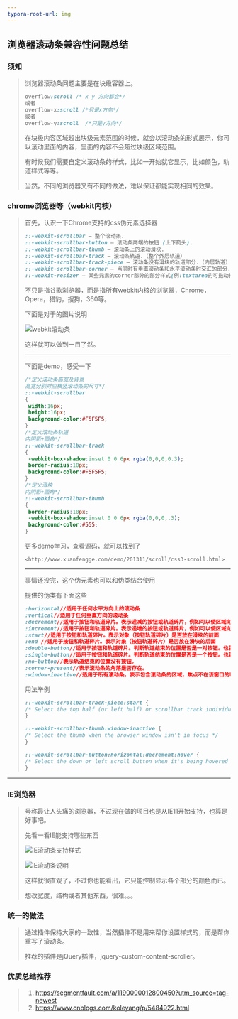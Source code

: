 ```yaml
---
typora-root-url: img
---
```


## 浏览器滚动条兼容性问题总结

### 须知

> 浏览器滚动条问题主要是在块级容器上。
>
> ```css
> overflow:scroll /* x y 方向都会*/
> 或者
> overflow-x:scroll /*只是x方向*/
> 或者
> overflow-y:scroll  /*只是y方向*/
> ```
>
> 在块级内容区域超出块级元素范围的时候，就会以滚动条的形式展示，你可以滚动里面的内容，里面的内容不会超过块级区域范围。
>
> 有时候我们需要自定义滚动条的样式，比如一开始就它显示，比如颜色，轨道样式等等。
>
> 当然，不同的浏览器又有不同的做法，难以保证都能实现相同的效果。

### chrome浏览器等（webkit内核）

> 首先，认识一下Chrome支持的css伪元素选择器
>
> ```css
> ::-webkit-scrollbar — 整个滚动条.
> ::-webkit-scrollbar-button — 滚动条两端的按钮 (上下箭头).
> ::-webkit-scrollbar-thumb — 滚动条上的滚动滑块.
> ::-webkit-scrollbar-track — 滚动条轨道.（整个外层轨道）
> ::-webkit-scrollbar-track-piece — 滚动条没有滑块的轨道部分.（内层轨道）
> ::-webkit-scrollbar-corner — 当同时有垂直滚动条和水平滚动条时交汇的部分.（边角）
> ::-webkit-resizer — 某些元素的corner部分的部分样式(例:textarea的可拖动按钮).
> ```
>
> 不只是指谷歌浏览器，而是指所有webkit内核的浏览器，Chrome，Opera，猎豹，搜狗，360等。
>
> 
>
> 下面是对于的图片说明
>
> ![webkit滚动条](/webkit滚动条.png)
>
> 这样就可以做到一目了然。
>
> ---
>
> 下面是demo，感受一下
>
> ```css
> /*定义滚动条高宽及背景
> 高宽分别对应横竖滚动条的尺寸*/
> ::-webkit-scrollbar
> {
>  width:16px;
>  height:16px;
>  background-color:#F5F5F5;
> }
> /*定义滚动条轨道
> 内阴影+圆角*/
> ::-webkit-scrollbar-track
> {
>  -webkit-box-shadow:inset 0 0 6px rgba(0,0,0,0.3);
>  border-radius:10px;
>  background-color:#F5F5F5;
> }
> /*定义滑块
> 内阴影+圆角*/
> ::-webkit-scrollbar-thumb
> {
>  border-radius:10px;
>  -webkit-box-shadow:inset 0 0 6px rgba(0,0,0,.3);
>  background-color:#555;
> }
> ```
>
> 更多demo学习，查看源码，就可以找到了
>
> `<http://www.xuanfengge.com/demo/201311/scroll/css3-scroll.html>`
>
> ---
>
> 
>
> 事情还没完，这个伪元素也可以和伪类结合使用
>
> 提供的伪类有下面这些
>
> ```css
> :horizontal//适用于任何水平方向上的滚动条
> :vertical//适用于任何垂直方向的滚动条
> :decrement//适用于按钮和轨道碎片。表示递减的按钮或轨道碎片，例如可以使区域向上或者向右移动的区域和按钮
> :increment//适用于按钮和轨道碎片。表示递增的按钮或轨道碎片，例如可以使区域向下或者向左移动的区域和按钮
> :start//适用于按钮和轨道碎片。表示对象（按钮轨道碎片）是否放在滑块的前面
> :end //适用于按钮和轨道碎片。表示对象（按钮轨道碎片）是否放在滑块的后面
> :double-button//适用于按钮和轨道碎片。判断轨道结束的位置是否是一对按钮。也就是轨道碎片紧挨着一对在一起的按钮。
> :single-button//适用于按钮和轨道碎片。判断轨道结束的位置是否是一个按钮。也就是轨道碎片紧挨着一个单独的按钮。
> :no-button//表示轨道结束的位置没有按钮。
> :corner-present//表示滚动条的角落是否存在。
> :window-inactive//适用于所有滚动条，表示包含滚动条的区域，焦点不在该窗口的时候。
> ```
>
> 用法举例
>
> ```css
> ::-webkit-scrollbar-track-piece:start {
> /* Select the top half (or left half) or scrollbar track individually */
> }
> 
> ::-webkit-scrollbar-thumb:window-inactive {
> /* Select the thumb when the browser window isn't in focus */
> }
> 
> ::-webkit-scrollbar-button:horizontal:decrement:hover {
> /* Select the down or left scroll button when it's being hovered by the mouse */
> }
> ```
>
> 
>
> 

---

### IE浏览器

> 号称最让人头痛的浏览器，不过现在做的项目也是从IE11开始支持，也算是好事吧。
>
> 先看一看IE能支持哪些东西
>
> ![IE滚动条支持样式](/IE滚动条支持样式.png)
>
> ![IE滚动条说明](/IE滚动条说明.png)
>
> 这样就很直观了，不过你也能看出，它只能控制显示各个部分的颜色而已。
>
> 想改宽度，结构或者其他东西，很难。。。

### 统一的做法

> 通过插件保持大家的一致性，当然插件不是用来帮你设置样式的，而是帮你重写了滚动条。
>
> 推荐的插件是jQuery插件，jquery-custom-content-scroller。

### 优质总结推荐

> 1. <https://segmentfault.com/a/1190000012800450?utm_source=tag-newest>
> 2. <https://www.cnblogs.com/koleyang/p/5484922.html>